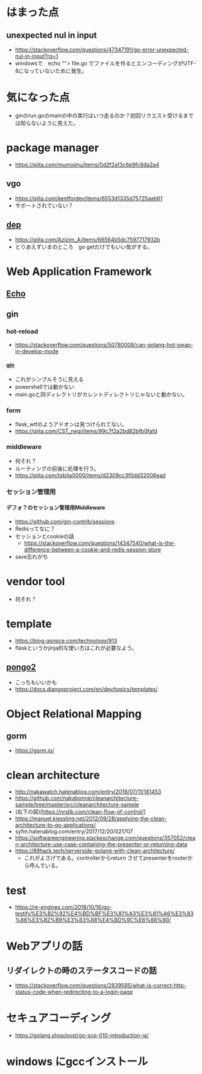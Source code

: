 # はまった点
## unexpected nul in input
- https://stackoverflow.com/questions/47347191/go-error-unexpected-nul-in-input?rq=1
- windowsで　echo ""> file.go でファイルを作るとエンコーディングがUTF-8になっていないために発生。
# 気になった点
- ginのrun.goのmainの中の実行はいつ走るのか？初回リクエスト受けるまでは知らないように見えた。
# package manager 
- https://qiita.com/mumoshu/items/0d2f2a13c6e9fc8da2a4
## vgo 
- https://qiita.com/kentfordev/items/6553d1335d75725aab61
- サポートされていない？
## [dep](https://qiita.com/Azizim_A/items/66564b5dc7597717932b)
- https://qiita.com/Azizim_A/items/66564b5dc7597717932b
- とりあえずいまのところ　go getだけでもいい気がする。
# Web Application Framework 
## [Echo](https://echo.labstack.com/)
## gin
### hot-reload
- https://stackoverflow.com/questions/50780008/can-golang-hot-swap-in-develop-mode
#### [gin](https://github.com/codegangsta/gin)
- これがシンプルそうに見える
- powershellでは動かない
- main.goと同ディレクトリがカレントディレクトリじゃないと動かない。
### form
- flask_wtfのようアドオンは見つけられてない。
- https://qiita.com/CST_negi/items/99c7f2a2bd82bfb0fafd
### middleware
- 何それ？
- ルーティングの前後に処理を行う。
- https://qiita.com/tobita0000/items/d2309cc3f0dd32006ead
### セッション管理用
#### デフォ？のセッション管理用Middleware
- https://github.com/gin-contrib/sessions
- Redisってなに？
- セッションとcookieの話
    - https://stackoverflow.com/questions/14347540/what-is-the-difference-between-a-cookie-and-redis-session-store
- save忘れがち
# vendor tool
- 何それ？

# template
- https://blog-asnpce.com/technology/913
- flaskというかjinja的な使い方はこれが必要なよう。
## [pongo2](https://github.com/flosch/pongo2)
- こっちもいいかも
- https://docs.djangoproject.com/en/dev/topics/templates/

# Object Relational Mapping
## gorm
- https://gorm.io/

# clean architecture
- http://nakawatch.hatenablog.com/entry/2018/07/11/181453
- https://github.com/nakabonne/cleanarchitecture-sample/tree/master/src/cleanarchitecture-sample
- (右下の図)[https://nrslib.com/clean-flow-of-control/]
- https://manuel.kiessling.net/2012/09/28/applying-the-clean-architecture-to-go-applications/
- syfm.hatenablog.com/entry/2017/12/20/021707
- https://softwareengineering.stackexchange.com/questions/357052/clean-architecture-use-case-containing-the-presenter-or-returning-data
- https://89hack.tech/serverside-golang-with-clean-architecture/
    - これがよさげである。controllerからreturn させてpresenterをrouterから呼んでいる。 
# test 
- https://re-engines.com/2018/10/16/go-testify%E3%82%92%E4%BD%BF%E3%81%A3%E3%81%A6%E3%83%86%E3%82%B9%E3%83%88%E4%BD%9C%E6%88%90/

# Webアプリの話
## リダイレクトの時のステータスコードの話
- https://stackoverflow.com/questions/2839585/what-is-correct-http-status-code-when-redirecting-to-a-login-page

# セキュアコーディング
- https://golang.shop/post/go-scp-010-introduction-ja/
# windows にgccインストール